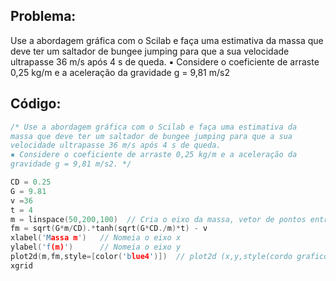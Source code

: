 ## Problema:

Use a abordagem gráfica com o Scilab e faça uma estimativa da massa que deve ter um saltador de bungee jumping para que a sua velocidade ultrapasse 
36 m/s após 4 s de queda.
▪ Considere o coeficiente de arraste 0,25 kg/m e a aceleração da gravidade g = 9,81 m/s2

## Código:
```c
/* Use a abordagem gráfica com o Scilab e faça uma estimativa da 
massa que deve ter um saltador de bungee jumping para que a sua 
velocidade ultrapasse 36 m/s após 4 s de queda.
▪ Considere o coeficiente de arraste 0,25 kg/m e a aceleração da 
gravidade g = 9,81 m/s2. */

CD = 0.25 
G = 9.81 
v =36     
t = 4
m = linspace(50,200,100)  // Cria o eixo da massa, vetor de pontos entre 50 e 200
fm = sqrt(G*m/CD).*tanh(sqrt(G*CD./m)*t) - v
xlabel('Massa m')   // Nomeia o eixo x
ylabel('f(m)')      // Nomeia o eixo y
plot2d(m,fm,style=[color('blue4')])  // plot2d (x,y,style(cordo grafico))
xgrid
```



